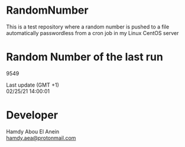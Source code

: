 # RandomNumber    
This is a test repository where a random number is pushed to a file automatically passwordless from a cron job in my Linux CentOS server    
# Random Number of the last run   
9549
      
Last update (GMT +1)    
02/25/21 14:00:01
# Developer    
Hamdy Abou El Anein   
hamdy.aea@protonmail.com
